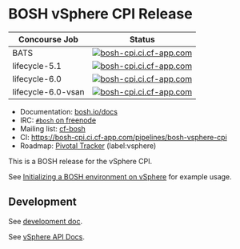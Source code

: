 # BOSH vSphere CPI Release

| Concourse Job | Status |
|---|---|
| BATS | [![bosh-cpi.ci.cf-app.com](https://bosh-cpi.ci.cf-app.com/api/v1/teams/pivotal/pipelines/bosh-vsphere-cpi/jobs/bats/badge)](https://bosh-cpi.ci.cf-app.com/teams/pivotal/pipelines/bosh-vsphere-cpi/jobs/bats) |
| lifecycle-5.1 | [![bosh-cpi.ci.cf-app.com](https://bosh-cpi.ci.cf-app.com/api/v1/teams/pivotal/pipelines/bosh-vsphere-cpi/jobs/lifecycle-5.1/badge)](https://bosh-cpi.ci.cf-app.com/teams/pivotal/pipelines/bosh-vsphere-cpi/jobs/lifecycle-5.1) |
| lifecycle-6.0 | [![bosh-cpi.ci.cf-app.com](https://bosh-cpi.ci.cf-app.com/api/v1/teams/pivotal/pipelines/bosh-vsphere-cpi/jobs/lifecycle-6.0/badge)](https://bosh-cpi.ci.cf-app.com/teams/pivotal/pipelines/bosh-vsphere-cpi/jobs/lifecycle-6.0) |
| lifecycle-6.0-vsan | [![bosh-cpi.ci.cf-app.com](https://bosh-cpi.ci.cf-app.com/api/v1/teams/pivotal/pipelines/bosh-vsphere-cpi/jobs/lifecycle-6.0-vsan/badge)](https://bosh-cpi.ci.cf-app.com/teams/pivotal/pipelines/bosh-vsphere-cpi/jobs/lifecycle-6.0-vsan) |


* Documentation: [bosh.io/docs](https://bosh.io/docs)
* IRC: [`#bosh` on freenode](https://webchat.freenode.net/?channels=bosh)
* Mailing list: [cf-bosh](https://lists.cloudfoundry.org/pipermail/cf-bosh)
* CI: <https://bosh-cpi.ci.cf-app.com/pipelines/bosh-vsphere-cpi>
* Roadmap: [Pivotal Tracker](https://www.pivotaltracker.com/n/projects/1133984) (label:vsphere)

This is a BOSH release for the vSphere CPI.

See [Initializing a BOSH environment on vSphere](https://bosh.io/docs/init-vsphere.html) for example usage.

## Development

See [development doc](docs/development.md).

See [vSphere API Docs](http://pubs.vmware.com/vsphere-60/topic/com.vmware.wssdk.apiref.doc/right-pane.html).
